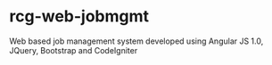 # rcg-web-jobmgmt
Web based job management system developed using Angular JS 1.0, JQuery, Bootstrap and CodeIgniter
